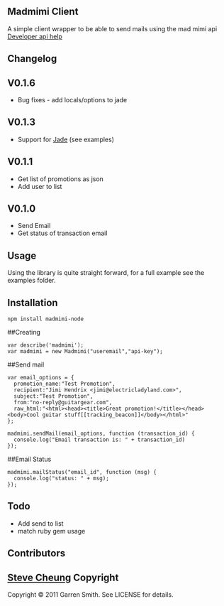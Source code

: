 Madmimi Client
--------------

A simple client wrapper to be able to send mails using the mad mimi api [Developer api help](http://developer.madmimi.com)

Changelog
---------
## V0.1.6
* Bug fixes - add locals/options to jade
## V0.1.3

* Support for [Jade](http://github.com/visionmedia/jade) (see examples)

## V0.1.1

* Get list of promotions as json
* Add user to list

## V0.1.0

* Send Email
* Get status of transaction email

Usage
-----

Using the library is quite straight forward, for a full example see the examples folder.

## Installation

    npm install madmimi-node

##Creating

    var describe('madmimi');
    var madmimi = new Madmimi("useremail","api-key");

##Send mail
    
    var email_options = {
      promotion_name:"Test Promotion",
      recipient:"Jimi Hendrix <jimi@electricladyland.com>",
      subject:"Test Promotion",
      from:"no-reply@guitargear.com",
      raw_html:"<html><head><title>Great promotion!</title></head><body>Cool guitar stuff[[tracking_beacon]]</body></html>"
    };

    madmimi.sendMail(email_options, function (transaction_id) {
      console.log("Email transaction is: " + transaction_id)
    });

##Email Status

    madmimi.mailStatus("email_id", function (msg) {
      console.log("status: " + msg);
    });

Todo
----

  * Add send to list
  * match ruby gem usage


Contributors
------------
[Steve Cheung](https://github.com/oldcookie)
Copyright
---------

Copyright © 2011 Garren Smith. See LICENSE for details.

